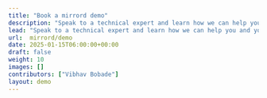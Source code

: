 ```yaml
---
title: "Book a mirrord demo"
description: "Speak to a technical expert and learn how we can help you and your team speed up development and testing."
lead: "Speak to a technical expert and learn how we can help you and your team speed up development and testing."
url:  mirrord/demo
date: 2025-01-15T06:00:00+00:00
draft: false
weight: 10
images: []
contributors: ["Vibhav Bobade"]
layout: demo
---
```


